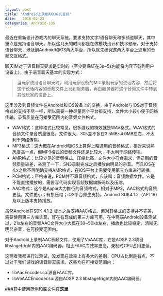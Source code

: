 ```yaml
---
layout: post
title: "Android上录制AAC格式音频"
date:   2016-02-23
categories: Android-iOS
---
```


最近在重新设计游戏内的聊天系统，要求支持文字/语音聊天和多频道聊天，其中重点是支持语音聊天。所以这几天的时间都是在做模块设计和技术预研。对于支持语音聊天，涉及到Android和iOS两大平台，所以就先研究这两大平台上通用的音频交互格式。

聊天IM对于语音聊天要求是实时的（至少要保证在3s~5s内能将内容下载到用户设备上），由于语音聊天基本的实现方式：
  
> 当玩家使用语音聊天时，利用玩家设备的MIC录制玩家的说话内容，然后将这个说话内容的音频文件上发到服务器，再由服务器将这个音频文件中转到其他玩家的设备上。

这里涉及到音频文件在Android和iOS设备上的交换，由于Android与iOS对于音频格式的支持不尽一样，所以需要一种尽量两个平台都支持，文件大小较小便于网络传输，录音质量在可接受范围内的音频文件格式。

* WAV格式：这种格式比较常见，很多游戏的特效就是WAV格式。WAV格式的音频文件录音质量很高，文件很大，30s差不多在3.5MB~4.0MB左右，不太利于网络传输。  
* MP3格式：这大概在Android和iOS上算得上略通用的音频格式，相对来说熟悉度高一点，但MP3格式的音频文件还是比较大，不太利于网络传输。  
* AMR格式：比较少见的音频格式，压缩比高，文件大小符合需求，但录制的音频质量较差，亲测了一下，SN3录制完成之后播放由明显的杂音。而且iOS在4.x之后不再明确支持AMR格式，在iOS平台上需要使用第三方库进行转换。  
* PCM格式：严格来说，PCM并不算音频格式，应该叫：音频数据文件。它是不能直接播放的，需要写代码实现音频数据编解码以及压缩。  
* AAC格式：这个是Apple大力推行的音频格式，相对于MP3，AAC格式的音质更佳，文件更小；有损压缩；iOS平台原生支持，Android SDK4.1.2（API 16）及以上版本支持播放。

虽然Android在SDK 4.1.2 版本之后支持AAC格式，但对其格式的支持并不完美，需要使用第三方库实现，好在有现成的第三方库可用，在中高端Android设备测试过，21s左右的音频AAC文件大小大概在30~50kb左右，播放也比较稳定，清晰无明显杂音，在可接受范围内。

对于Android上录制AAC音频文件，使用了VoAAC库，它是AOSP 2.3项目libstagefright内的AAC编码器，相比FAAC库效率更高，录制时CPU占用更低。

这两者我都进行过测试，没发现在效率上有多大的差别，CPU占比倒是有点，不过对于我们游戏的语音聊天需求，这些均在可接受范围内：  

* libAacEncoder.so:源自FAAC库。
* libVoAACEncoder.so:源自AOSP 2.3 libstagefright内的AAC编码器。

###其中使用范例和库文件在[**这里**](https://github.com/shaoyuan1943/AndroidRecordAAC)